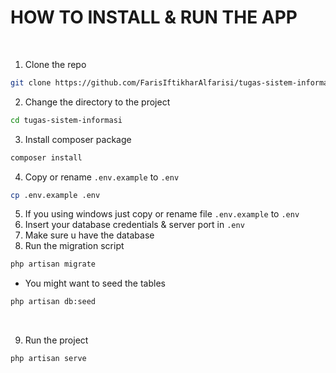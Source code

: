 <h1>HOW TO INSTALL & RUN THE APP</h1>

<br/>


1.  Clone the repo

```sh
git clone https://github.com/FarisIftikharAlfarisi/tugas-sistem-informasi.git
```

2.  Change the directory to the project

```sh
cd tugas-sistem-informasi
```

3.  Install composer package

```sh
composer install
```

4.  Copy or rename `.env.example` to `.env`

```sh
cp .env.example .env
```
5.  If you using windows just copy or rename file `.env.example` to `.env`
6.  Insert your database credentials & server port in `.env`
7.  Make sure u have the database 
8.  Run the migration script
```sh
php artisan migrate
```

-   You might want to seed the tables

```sh
php artisan db:seed
```


<br/>

9.  Run the project

```sh
php artisan serve
```
